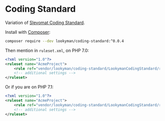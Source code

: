 # Coding Standard

Variation of [Slevomat Coding Standard](https://github.com/slevomat/coding-standard).

Install with [Composer](https://getcomposer.org):

```sh
composer require --dev lookyman/coding-standard:^0.0.4
```

Then mention in `ruleset.xml`, on PHP 7.0:

```xml
<?xml version="1.0"?>
<ruleset name="AcmeProject">
    <rule ref="vendor/lookyman/coding-standard/LookymanCodingStandard/ruleset-7.0.xml"/>
    <!-- additional settings -->
</ruleset>
```

Or if you are on PHP 7.1:

```xml
<?xml version="1.0"?>
<ruleset name="AcmeProject">
    <rule ref="vendor/lookyman/coding-standard/LookymanCodingStandard/ruleset-7.1.xml"/>
    <!-- additional settings -->
</ruleset>
```
